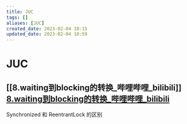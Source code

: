 ```yaml
---
title: JUC
tags: []
aliases: [JUC]
created_date: 2023-02-04 10:15
updated_date: 2023-02-04 10:59
---
```


# JUC

## [[8.waiting到blocking的转换_哔哩哔哩_bilibili]] [8.waiting到blocking的转换_哔哩哔哩_bilibili](https://www.bilibili.com/video/BV1st4y1B7Ex?p=8&spm_id_from=pageDriver&vd_source=6bd04a20c72eb5cca642210346af7081)

Synchronized 和 ReentrantLock 的区别
